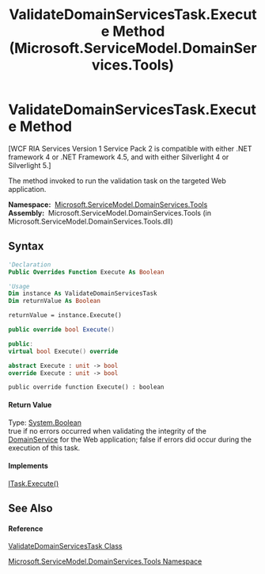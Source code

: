 ﻿---
title: ValidateDomainServicesTask.Execute Method  (Microsoft.ServiceModel.DomainServices.Tools)
TOCTitle: Execute Method
ms:assetid: M:Microsoft.ServiceModel.DomainServices.Tools.ValidateDomainServicesTask.Execute
ms:mtpsurl: https://msdn.microsoft.com/en-us/library/microsoft.servicemodel.domainservices.tools.validatedomainservicestask.execute(v=VS.91)
ms:contentKeyID: 43157581
ms.date: 01/27/2012
mtps_version: v=VS.91
f1_keywords:
- Microsoft.ServiceModel.DomainServices.Tools.ValidateDomainServicesTask.Execute
dev_langs:
- CSharp
- JScript
- VB
- FSharp
- c++
api_location:
- microsoft.servicemodel.domainservices.tools.dll
api_name:
- Microsoft.ServiceModel.DomainServices.Tools.ValidateDomainServicesTask.Execute
api_type:
- Managed
topic_type:
- apiref
- kbSyntax
product_family_name: VS
ROBOTS: INDEX,FOLLOW
---

# ValidateDomainServicesTask.Execute Method

\[WCF RIA Services Version 1 Service Pack 2 is compatible with either .NET framework 4 or .NET Framework 4.5, and with either Silverlight 4 or Silverlight 5.\]

The method invoked to run the validation task on the targeted Web application.

**Namespace:**  [Microsoft.ServiceModel.DomainServices.Tools](gg153739\(v=vs.91\).md)  
**Assembly:**  Microsoft.ServiceModel.DomainServices.Tools (in Microsoft.ServiceModel.DomainServices.Tools.dll)

## Syntax

``` vb
'Declaration
Public Overrides Function Execute As Boolean
```

``` vb
'Usage
Dim instance As ValidateDomainServicesTask
Dim returnValue As Boolean

returnValue = instance.Execute()
```

``` csharp
public override bool Execute()
```

``` c++
public:
virtual bool Execute() override
```

``` fsharp
abstract Execute : unit -> bool 
override Execute : unit -> bool 
```

``` jscript
public override function Execute() : boolean
```

#### Return Value

Type: [System.Boolean](https://msdn.microsoft.com/en-us/library/a28wyd50)  
true if no errors occurred when validating the integrity of the [DomainService](ff422911\(v=vs.91\).md) for the Web application; false if errors did occur during the execution of this task.  

#### Implements

[ITask.Execute()](https://msdn.microsoft.com/en-us/library/ms124348)  

## See Also

#### Reference

[ValidateDomainServicesTask Class](hh696943\(v=vs.91\).md)

[Microsoft.ServiceModel.DomainServices.Tools Namespace](gg153739\(v=vs.91\).md)


